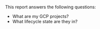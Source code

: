 This report answers the following questions:

- What are my GCP projects?
- What lifecycle state are they in?
